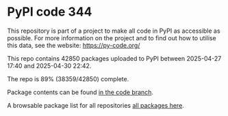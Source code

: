 # PyPI code 344

This repository is part of a project to make all code in PyPI as accessible as possible. For more information 
on the project and to find out how to utilise this data, see the website: https://py-code.org/

This repo contains 42850 packages uploaded to PyPI between 
2025-04-27 17:40 and 2025-04-30 22:42.

The repo is 89% (38359/42850) complete.

Package contents can be found [in the code branch](https://github.com/pypi-data/pypi-mirror-344/tree/code/packages).

A browsable package list for all repositories [all packages here](https://py-code.org/repositories/pypi-mirror-344).


